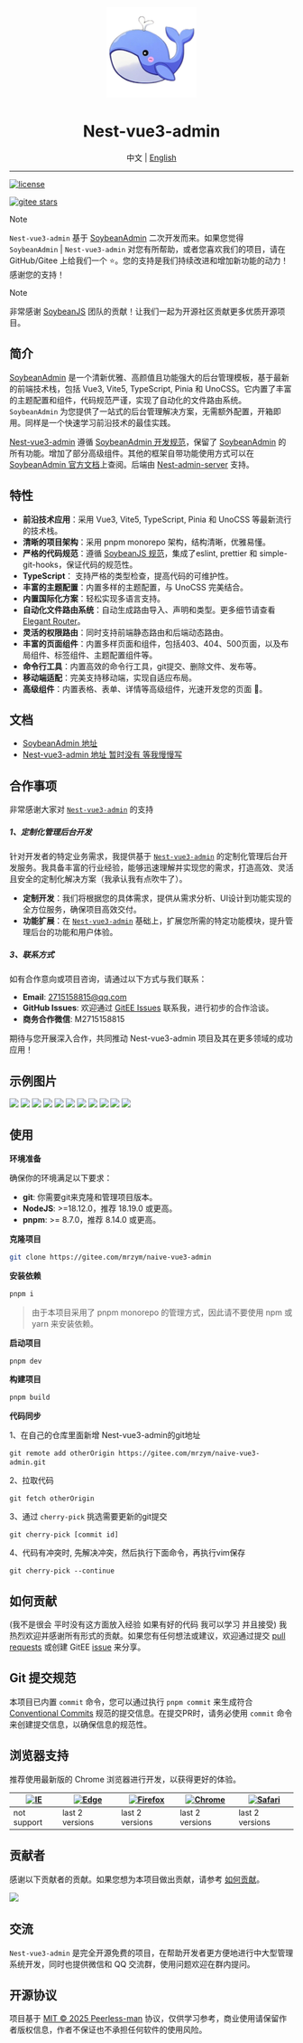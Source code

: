 <div align="center">
  <img src="./public/favicon.svg" width="160" />
  <h1>Nest-vue3-admin</h1>
  <span>中文 | <a href="./README.en_US.md">English</a></span>
</div>

---

[![license](https://img.shields.io/badge/license-MIT-green.svg)](./LICENSE)
<!-- [![github stars](https://img.shields.io/github/stars/honghuangdc/soybean-admin)](https://github.com/soybeanjs/soybean-admin)
[![github forks](https://img.shields.io/github/forks/honghuangdc/soybean-admin)](https://github.com/soybeanjs/soybean-admin) -->
[![gitee stars](https://gitee.com/mrzym/stable-version-of-blog/badge/star.svg)](https://gitee.com/mrzym/naive-vue3-admin)


> [!NOTE]
> `Nest-vue3-admin` 基于 [SoybeanAdmin](https://docs.soybeanjs.cn/zh/) 二次开发而来。如果您觉得 `SoybeanAdmin` | `Nest-vue3-admin` 对您有所帮助，或者您喜欢我们的项目，请在 GitHub/Gitee 上给我们一个 ⭐️。您的支持是我们持续改进和增加新功能的动力！感谢您的支持！

> [!NOTE]
> 非常感谢 [SoybeanJS](https://github.com/soybeanjs) 团队的贡献！让我们一起为开源社区贡献更多优质开源项目。


## 简介

[SoybeanAdmin](https://docs.soybeanjs.cn/zh/) 是一个清新优雅、高颜值且功能强大的后台管理模板，基于最新的前端技术栈，包括 Vue3, Vite5, TypeScript, Pinia 和 UnoCSS。它内置了丰富的主题配置和组件，代码规范严谨，实现了自动化的文件路由系统。`SoybeanAdmin` 为您提供了一站式的后台管理解决方案，无需额外配置，开箱即用。同样是一个快速学习前沿技术的最佳实践。

[Nest-vue3-admin](https://gitee.com/mrzym/naive-vue3-admin) 遵循 [SoybeanAdmin 开发规范](https://docs.soybeanjs.cn/zh/standard/)，保留了  [SoybeanAdmin](https://docs.soybeanjs.cn/zh/) 的所有功能。增加了部分高级组件。其他的框架自带功能使用方式可以在 [SoybeanAdmin 官方文档](https://docs.soybeanjs.cn/zh/guide/intro.html)上查阅。后端由 [Nest-admin-server](https://gitee.com/mrzym/nest-admin-server) 支持。

## 特性

- **前沿技术应用**：采用 Vue3, Vite5, TypeScript, Pinia 和 UnoCSS 等最新流行的技术栈。
- **清晰的项目架构**：采用 pnpm monorepo 架构，结构清晰，优雅易懂。
- **严格的代码规范**：遵循 [SoybeanJS 规范](https://docs.soybeanjs.cn/zh/standard)，集成了eslint, prettier 和 simple-git-hooks，保证代码的规范性。
- **TypeScript**： 支持严格的类型检查，提高代码的可维护性。
- **丰富的主题配置**：内置多样的主题配置，与 UnoCSS 完美结合。
- **内置国际化方案**：轻松实现多语言支持。
- **自动化文件路由系统**：自动生成路由导入、声明和类型。更多细节请查看 [Elegant Router](https://github.com/soybeanjs/elegant-router)。
- **灵活的权限路由**：同时支持前端静态路由和后端动态路由。
- **丰富的页面组件**：内置多样页面和组件，包括403、404、500页面，以及布局组件、标签组件、主题配置组件等。
- **命令行工具**：内置高效的命令行工具，git提交、删除文件、发布等。
- **移动端适配**：完美支持移动端，实现自适应布局。
- **高级组件**：内置表格、表单、详情等高级组件，光速开发您的页面 🚀。


## 文档

- [SoybeanAdmin 地址](https://docs.soybeanjs.cn)
- [Nest-vue3-admin 地址 暂时没有 等我慢慢写]()


## 合作事项

非常感谢大家对 [`Nest-vue3-admin`](https://gitee.com/mrzym/naive-vue3-admin) 的支持

##### 1、定制化管理后台开发

针对开发者的特定业务需求，我提供基于 [`Nest-vue3-admin`](https://gitee.com/mrzym/naive-vue3-admin) 的定制化管理后台开发服务。我具备丰富的行业经验，能够迅速理解并实现您的需求，打造高效、灵活且安全的定制化解决方案（我承认我有点吹牛了）。

- **定制开发**：我们将根据您的具体需求，提供从需求分析、UI设计到功能实现的全方位服务，确保项目高效交付。
- **功能扩展**：在 [`Nest-vue3-admin`](https://gitee.com/mrzym/naive-vue3-admin) 基础上，扩展您所需的特定功能模块，提升管理后台的功能和用户体验。

##### 3、联系方式

如有合作意向或项目咨询，请通过以下方式与我们联系：

- **Email**: [2715158815@qq.com](2715158815@qq.com)
- **GitHub Issues**: 欢迎通过 [GitEE Issues](https://gitee.com/mrzym/naive-vue3-admin/issues/new) 联系我，进行初步的合作洽谈。
- **商务合作微信**:  M2715158815

期待与您开展深入合作，共同推动 Nest-vue3-admin 项目及其在更多领域的成功应用！


## 示例图片

![](https://soybeanjs-1300612522.cos.ap-guangzhou.myqcloud.com/uPic/soybean-admin-v1-01.png)
![](https://soybeanjs-1300612522.cos.ap-guangzhou.myqcloud.com/uPic/soybean-admin-v1-02.png)
![](https://soybeanjs-1300612522.cos.ap-guangzhou.myqcloud.com/uPic/soybean-admin-v1-03.png)
![](https://soybeanjs-1300612522.cos.ap-guangzhou.myqcloud.com/uPic/soybean-admin-v1-04.png)
![](https://soybeanjs-1300612522.cos.ap-guangzhou.myqcloud.com/uPic/soybean-admin-v1-05.png)
![](https://soybeanjs-1300612522.cos.ap-guangzhou.myqcloud.com/uPic/soybean-admin-v1-06.png)
![](https://soybeanjs-1300612522.cos.ap-guangzhou.myqcloud.com/uPic/soybean-admin-v1-07.png)
![](https://soybeanjs-1300612522.cos.ap-guangzhou.myqcloud.com/uPic/soybean-admin-v1-08.png)
![](https://soybeanjs-1300612522.cos.ap-guangzhou.myqcloud.com/uPic/soybean-admin-v1-09.png)
![](https://soybeanjs-1300612522.cos.ap-guangzhou.myqcloud.com/uPic/soybean-admin-v1-10.png)
![](https://soybeanjs-1300612522.cos.ap-guangzhou.myqcloud.com/uPic/soybean-admin-v1-mobile.png)


## 使用

**环境准备**

确保你的环境满足以下要求：

- **git**: 你需要git来克隆和管理项目版本。
- **NodeJS**: >=18.12.0，推荐 18.19.0 或更高。
- **pnpm**: >= 8.7.0，推荐 8.14.0 或更高。

**克隆项目**

```bash
git clone https://gitee.com/mrzym/naive-vue3-admin
```

**安装依赖**

```bash
pnpm i
```
> 由于本项目采用了 pnpm monorepo 的管理方式，因此请不要使用 npm 或 yarn 来安装依赖。

**启动项目**

```bash
pnpm dev
```

**构建项目**

```bash
pnpm build
```

**代码同步**

1、在自己的仓库里面新增 Nest-vue3-admin的git地址
```
git remote add otherOrigin https://gitee.com/mrzym/naive-vue3-admin.git
```
2、拉取代码
```
git fetch otherOrigin
```

3、通过 `cherry-pick` 挑选需要更新的git提交
```
git cherry-pick [commit id]
```
4、代码有冲突时, 先解决冲突，然后执行下面命令，再执行vim保存
```
git cherry-pick --continue
```


## 如何贡献
(我不是很会 平时没有这方面放入经验 如果有好的代码 我可以学习 并且接受)
我热烈欢迎并感谢所有形式的贡献。如果您有任何想法或建议，欢迎通过提交 [pull requests](https://gitee.com/mrzym/naive-vue3-admin/pulls) 或创建 GitEE [issue](https://gitee.com/mrzym/naive-vue3-admin/issues/new) 来分享。

## Git 提交规范

本项目已内置 `commit` 命令，您可以通过执行 `pnpm commit` 来生成符合 [Conventional Commits]([conventionalcommits](https://www.conventionalcommits.org/)) 规范的提交信息。在提交PR时，请务必使用 `commit` 命令来创建提交信息，以确保信息的规范性。


## 浏览器支持

推荐使用最新版的 Chrome 浏览器进行开发，以获得更好的体验。

| [<img src="https://raw.githubusercontent.com/alrra/browser-logos/master/src/archive/internet-explorer_9-11/internet-explorer_9-11_48x48.png" alt="IE" width="24px" height="24px"  />](http://godban.github.io/browsers-support-badges/) | [<img src="https://raw.githubusercontent.com/alrra/browser-logos/master/src/edge/edge_48x48.png" alt=" Edge" width="24px" height="24px" />](http://godban.github.io/browsers-support-badges/) | [<img src="https://raw.githubusercontent.com/alrra/browser-logos/master/src/firefox/firefox_48x48.png" alt="Firefox" width="24px" height="24px" />](http://godban.github.io/browsers-support-badges/) | [<img src="https://raw.githubusercontent.com/alrra/browser-logos/master/src/chrome/chrome_48x48.png" alt="Chrome" width="24px" height="24px" />](http://godban.github.io/browsers-support-badges/) | [<img src="https://raw.githubusercontent.com/alrra/browser-logos/master/src/safari/safari_48x48.png" alt="Safari" width="24px" height="24px" />](http://godban.github.io/browsers-support-badges/) |
| --- | --- | --- | --- | --- |
| not support | last 2 versions | last 2 versions | last 2 versions | last 2 versions |


## 贡献者

感谢以下贡献者的贡献。如果您想为本项目做出贡献，请参考 [如何贡献](#如何贡献)。

<a href="https://github.com/Peerless-man/vue3-blog/graphs/contributors">
  <img src="https://contrib.rocks/image?repo=Peerless-man/vue3-blog" />
</a>

## 交流

`Nest-vue3-admin` 是完全开源免费的项目，在帮助开发者更方便地进行中大型管理系统开发，同时也提供微信和 QQ 交流群，使用问题欢迎在群内提问。

  <!-- <div>
    <p>QQ交流群</p>
    <img src="https://soybeanjs-1300612522.cos.ap-guangzhou.myqcloud.com/uPic/qq-soybean-admin-3.jpg" style="width:200px" />
  </div> -->

<!-- ## Star 趋势

[![Star History Chart](https://api.star-history.com/svg?repos=soybeanjs/soybean-admin&type=Date)](https://star-history.com/#soybeanjs/soybean-admin&Date) -->

## 开源协议

项目基于 [MIT © 2025 Peerless-man](./LICENSE) 协议，仅供学习参考，商业使用请保留作者版权信息，作者不保证也不承担任何软件的使用风险。
